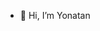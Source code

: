 - 👋 Hi, I’m Yonatan

<!---
MoistJohn/MoistJohn is a ✨ special ✨ repository because its `README.md` (this file) appears on your GitHub profile.
You can click the Preview link to take a look at your changes.
--->
